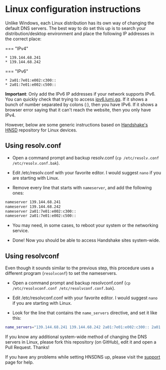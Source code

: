 # Linux configuration instructions

Unlike Windows, each Linux distribution has its own way of changing the default DNS servers. The best way to do set this up is to search your distribution/desktop environment and place the following IP addresses in the correct place:

=== "IPv4"

    * 139.144.68.241
    * 139.144.68.242

=== "IPv6"

    * 2a01:7e01:e002:c300::
    * 2a01:7e01:e002:c500::

**Important**: Only add the IPv6 IP addresses if your network supports IPv6. You can quickly check that trying to access <a href="https://ipv6.lumi.gq/" target="_blank">ipv6.lumi.gq</a>. If it shows a bunch of number separated by colons (:), then you have IPv6. If it shows a browser error saying that it can't reach the website, then you only have IPv4.

However, below are some generic instructions based on <a href="https://github.com/handshake-org/hnsd" target="_blank">Handshake's HNSD</a> repository for Linux devices.

## Using resolv.conf

- Open a command prompt and backup resolv.conf (`cp /etc/resolv.conf /etc/resolv.conf.bak`).

- Edit /etc/resolv.conf with your favorite editor. I would suggest `nano` if you are starting with Linux.

- Remove every line that starts with `nameserver`, and add the following ones:  

```bash
nameserver 139.144.68.241
nameserver 139.144.68.242
nameserver 2a01:7e01:e002:c300::
nameserver 2a01:7e01:e002:c500::
```

- You may need, in some cases, to reboot your system or the networking service.

- Done! Now you should be able to access Handshake sites system-wide.

## Using resolvconf

Even though it sounds similar to the previous step, this procedure uses a different program (`resolvconf`) to set the nameservers.

- Open a command prompt and backup resolvconf.conf (`cp /etc/resolvconf.conf /etc/resolvconf.conf.bak`).

- Edit /etc/resolvconf.conf with your favorite editor. I would suggest `nano` if you are starting with Linux.

- Look for the line that contains the `name_servers` directive, and set it like this:

```bash
name_servers="139.144.68.241 139.144.68.242 2a01:7e01:e002:c300:: 2a01:7e01:e002:c500::"
```

If you know any additional system-wide method of changing the DNS servers in Linux, please fork this repository (on GitHub), edit it and open a Pull Request. Thanks!

If you have any problems while setting HNSDNS up, please visit the [support](/support/) page for help.
